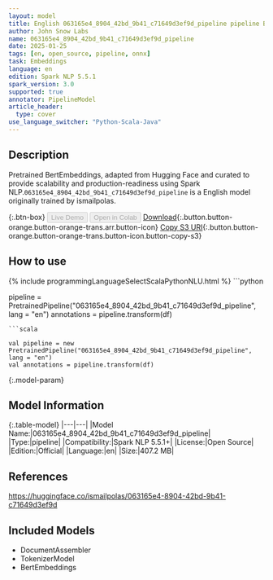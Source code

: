 ```yaml
---
layout: model
title: English 063165e4_8904_42bd_9b41_c71649d3ef9d_pipeline pipeline BertEmbeddings from ismailpolas
author: John Snow Labs
name: 063165e4_8904_42bd_9b41_c71649d3ef9d_pipeline
date: 2025-01-25
tags: [en, open_source, pipeline, onnx]
task: Embeddings
language: en
edition: Spark NLP 5.5.1
spark_version: 3.0
supported: true
annotator: PipelineModel
article_header:
  type: cover
use_language_switcher: "Python-Scala-Java"
---
```


## Description

Pretrained BertEmbeddings, adapted from Hugging Face and curated to provide scalability and production-readiness using Spark NLP.`063165e4_8904_42bd_9b41_c71649d3ef9d_pipeline` is a English model originally trained by ismailpolas.

{:.btn-box}
<button class="button button-orange" disabled>Live Demo</button>
<button class="button button-orange" disabled>Open in Colab</button>
[Download](https://s3.amazonaws.com/auxdata.johnsnowlabs.com/public/models/063165e4_8904_42bd_9b41_c71649d3ef9d_pipeline_en_5.5.1_3.0_1737774904329.zip){:.button.button-orange.button-orange-trans.arr.button-icon}
[Copy S3 URI](s3://auxdata.johnsnowlabs.com/public/models/063165e4_8904_42bd_9b41_c71649d3ef9d_pipeline_en_5.5.1_3.0_1737774904329.zip){:.button.button-orange.button-orange-trans.button-icon.button-copy-s3}

## How to use



<div class="tabs-box" markdown="1">
{% include programmingLanguageSelectScalaPythonNLU.html %}
```python

pipeline = PretrainedPipeline("063165e4_8904_42bd_9b41_c71649d3ef9d_pipeline", lang = "en")
annotations =  pipeline.transform(df)   

```
```scala

val pipeline = new PretrainedPipeline("063165e4_8904_42bd_9b41_c71649d3ef9d_pipeline", lang = "en")
val annotations = pipeline.transform(df)

```
</div>

{:.model-param}
## Model Information

{:.table-model}
|---|---|
|Model Name:|063165e4_8904_42bd_9b41_c71649d3ef9d_pipeline|
|Type:|pipeline|
|Compatibility:|Spark NLP 5.5.1+|
|License:|Open Source|
|Edition:|Official|
|Language:|en|
|Size:|407.2 MB|

## References

https://huggingface.co/ismailpolas/063165e4-8904-42bd-9b41-c71649d3ef9d

## Included Models

- DocumentAssembler
- TokenizerModel
- BertEmbeddings